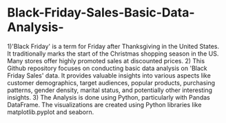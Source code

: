 # Black-Friday-Sales-Basic-Data-Analysis-
1)'Black Friday' is a term for Friday after Thanksgiving in the United States. It traditionally marks the start of the Christmas shopping season in the US. Many stores offer highly promoted sales at discounted prices. 
2) This Github repository focuses on conducting basic data analysis on 'Black Friday Sales' data. It provides valuable insights into various aspects like customer demographics, target audiences, popular products, purchasing patterns, gender density, marital status, and potentially other interesting insights. 
3) The Analysis is done using Python, particularly with Pandas DataFrame. The visualizations are created using Python libraries like matplotlib.pyplot and seaborn.
